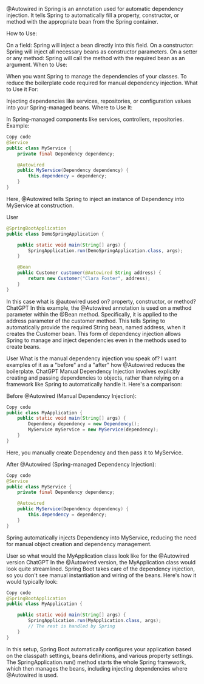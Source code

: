 @Autowired in Spring is an annotation used for automatic dependency injection. It tells Spring to automatically fill a property, constructor, or method with the appropriate bean from the Spring container.

How to Use:

On a field: Spring will inject a bean directly into this field.
On a constructor: Spring will inject all necessary beans as constructor parameters.
On a setter or any method: Spring will call the method with the required bean as an argument.
When to Use:

When you want Spring to manage the dependencies of your classes.
To reduce the boilerplate code required for manual dependency injection.
What to Use it For:

Injecting dependencies like services, repositories, or configuration values into your Spring-managed beans.
Where to Use It:

In Spring-managed components like services, controllers, repositories.
Example:

```java
Copy code
@Service
public class MyService {
    private final Dependency dependency;

    @Autowired
    public MyService(Dependency dependency) {
        this.dependency = dependency;
    }
}
```
Here, @Autowired tells Spring to inject an instance of Dependency into MyService at construction.

User
```java
@SpringBootApplication
public class DemoSpringApplication {

    public static void main(String[] args) {
        SpringApplication.run(DemoSpringApplication.class, args);
    }

    @Bean
    public Customer customer(@Autowired String address) {
        return new Customer("Clara Foster", address);
    }
}
```
In this case what is @autowired used on? property, constructor, or method?
ChatGPT
In this example, the @Autowired annotation is used on a method parameter within the @Bean method. Specifically, it is applied to the address parameter of the customer method. This tells Spring to automatically provide the required String bean, named address, when it creates the Customer bean. This form of dependency injection allows Spring to manage and inject dependencies even in the methods used to create beans.

User
What is the manual dependency injection you speak of? I want examples of it as a "before" and a "after" how @Autowired reduces the boilerplate.
ChatGPT
Manual Dependency Injection involves explicitly creating and passing dependencies to objects, rather than relying on a framework like Spring to automatically handle it. Here's a comparison:

Before @Autowired (Manual Dependency Injection):

```java
Copy code
public class MyApplication {
    public static void main(String[] args) {
        Dependency dependency = new Dependency();
        MyService myService = new MyService(dependency);
    }
}
```
Here, you manually create Dependency and then pass it to MyService.

After @Autowired (Spring-managed Dependency Injection):

```java
Copy code
@Service
public class MyService {
    private final Dependency dependency;

    @Autowired
    public MyService(Dependency dependency) {
        this.dependency = dependency;
    }
}
```
Spring automatically injects Dependency into MyService, reducing the need for manual object creation and dependency management.

User
so what would the MyApplication class look like for the @Autowired version
ChatGPT
In the @Autowired version, the MyApplication class would look quite streamlined. Spring Boot takes care of the dependency injection, so you don't see manual instantiation and wiring of the beans. Here's how it would typically look:

```java
Copy code
@SpringBootApplication
public class MyApplication {

    public static void main(String[] args) {
        SpringApplication.run(MyApplication.class, args);
        // The rest is handled by Spring
    }
}
```
In this setup, Spring Boot automatically configures your application based on the classpath settings, beans definitions, and various property settings. The SpringApplication.run() method starts the whole Spring framework, which then manages the beans, including injecting dependencies where @Autowired is used.